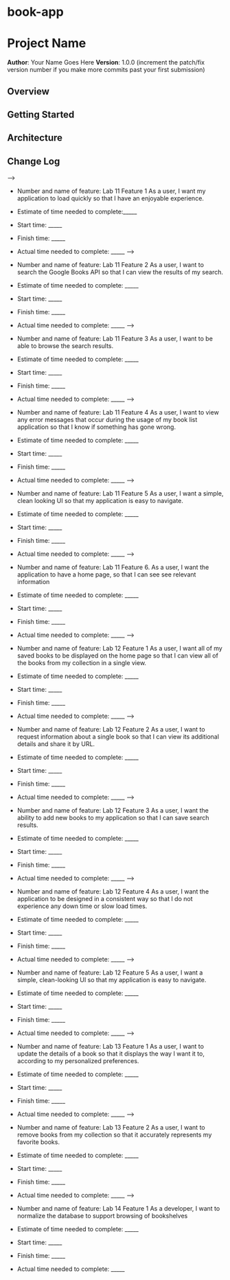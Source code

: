 # book-app

# Project Name

**Author**: Your Name Goes Here
**Version**: 1.0.0 (increment the patch/fix version number if you make more commits past your first submission)

## Overview
<!-- Provide a high level overview of what this application is and why you are building it, beyond the fact that it's an assignment for a Code 301 class. (i.e. What's your problem domain?) -->

## Getting Started
<!-- What are the steps that a user must take in order to build this app on their own machine and get it running? -->

## Architecture
<!-- Provide a detailed description of the application design. What technologies (languages, libraries, etc) you're using, and any other relevant design information. -->

## Change Log
<!-- Use this area to document the iterative changes made to your application as each feature is successfully implemented. Use time stamps. Here's an examples:

01-01-2001 4:59pm - Application now has a fully-functional express server, with GET and POST routes for the book resource.

## Credits and Collaborations
<!-- Give credit (and a link) to other people or resources that helped you build this application. -->
-->
- Number and name of feature: Lab 11 Feature 1 As a user, I want my application to load quickly so that I have an enjoyable experience.

- Estimate of time needed to complete:_____

- Start time: _____

- Finish time: _____

- Actual time needed to complete: _____
-->
- Number and name of feature: Lab 11 Feature 2 As a user, I want to search the Google Books API so that I can view the results of my search.

- Estimate of time needed to complete: _____

- Start time: _____

- Finish time: _____

- Actual time needed to complete: _____
-->
- Number and name of feature: Lab 11 Feature 3 As a user, I want to be able to browse the search results.

- Estimate of time needed to complete: _____

- Start time: _____

- Finish time: _____

- Actual time needed to complete: _____
-->
- Number and name of feature: Lab 11 Feature 4 As a user, I want to view any error messages that occur during the usage of my book list application so that I know if something has gone wrong.

- Estimate of time needed to complete: _____

- Start time: _____

- Finish time: _____

- Actual time needed to complete: _____
-->
- Number and name of feature: Lab 11 Feature 5 As a user, I want a simple, clean looking UI so that my application is easy to navigate.

- Estimate of time needed to complete: _____

- Start time: _____

- Finish time: _____

- Actual time needed to complete: _____
-->
- Number and name of feature: Lab 11 Feature 6. As a user, I want the application to have a home page, so that I can see see relevant information

- Estimate of time needed to complete: _____

- Start time: _____

- Finish time: _____

- Actual time needed to complete: _____
-->
- Number and name of feature: Lab 12 Feature 1 As a user, I want all of my saved books to be displayed on the home page so that I can view all of the books from my collection in a single view.

- Estimate of time needed to complete: _____

- Start time: _____

- Finish time: _____

- Actual time needed to complete: _____
-->
- Number and name of feature: Lab 12 Feature 2 As a user, I want to request information about a single book so that I can view its additional details and share it by URL.

- Estimate of time needed to complete: _____

- Start time: _____

- Finish time: _____

- Actual time needed to complete: _____
-->
- Number and name of feature: Lab 12 Feature 3 As a user, I want the ability to add new books to my application so that I can save search results.

- Estimate of time needed to complete: _____

- Start time: _____

- Finish time: _____

- Actual time needed to complete: _____
-->
- Number and name of feature: Lab 12 Feature 4 As a user, I want the application to be designed in a consistent way so that I do not experience any down time or slow load times.

- Estimate of time needed to complete: _____

- Start time: _____

- Finish time: _____

- Actual time needed to complete: _____
-->
- Number and name of feature: Lab 12 Feature 5 As a user, I want a simple, clean-looking UI so that my application is easy to navigate.

- Estimate of time needed to complete: _____

- Start time: _____

- Finish time: _____

- Actual time needed to complete: _____
-->
- Number and name of feature: Lab 13 Feature 1 As a user, I want to update the details of a book so that it displays the way I want it to, according to my personalized preferences. 

- Estimate of time needed to complete: _____

- Start time: _____

- Finish time: _____

- Actual time needed to complete: _____
-->
- Number and name of feature: Lab 13 Feature 2 As a user, I want to remove books from my collection so that it accurately represents my favorite books.

- Estimate of time needed to complete: _____

- Start time: _____

- Finish time: _____

- Actual time needed to complete: _____
-->
- Number and name of feature: Lab 14 Feature 1 As a developer, I want to normalize the database to support browsing of bookshelves 

- Estimate of time needed to complete: _____

- Start time: _____

- Finish time: _____

- Actual time needed to complete: _____
